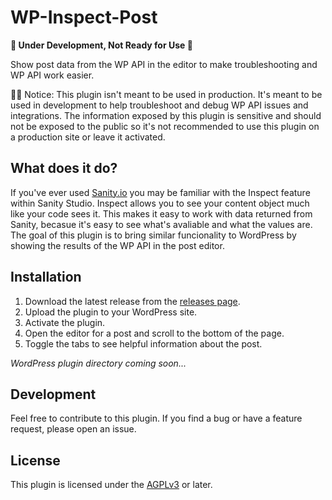 # WP-Inspect-Post
**🛑 Under Development, Not Ready for Use 🛑**

Show post data from the WP API in the editor to make troubleshooting and WP API work easier.

🤚🛑 Notice: This plugin isn't meant to be used in production. It's meant to be used in development to help troubleshoot and debug WP API issues and integrations. The information exposed by this plugin is sensitive and should not be exposed to the public so it's not recommended to use this plugin on a production site or leave it activated.

## What does it do?
If you've ever used [Sanity.io](https://sanity.io/) you may be familiar with the Inspect feature within Sanity Studio. Inspect allows you to see your content object much like your code sees it. This makes it easy to work with data returned from Sanity, becasue it's easy to see what's avaliable and what the values are. The goal of this plugin is to bring similar funcionality to WordPress by showing the results of the WP API in the post editor.

## Installation
1. Download the latest release from the [releases page](https://github.com/mackenly/wp-inspect-post/releases).
2. Upload the plugin to your WordPress site.
3. Activate the plugin.
4. Open the editor for a post and scroll to the bottom of the page.
5. Toggle the tabs to see helpful information about the post.

*WordPress plugin directory coming soon...*

## Development
Feel free to contribute to this plugin. If you find a bug or have a feature request, please open an issue.

## License
This plugin is licensed under the [AGPLv3](https://www.gnu.org/licenses/agpl-3.0.html) or later.

